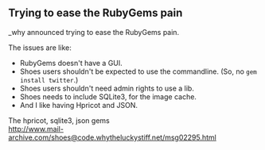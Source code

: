 Trying to ease the RubyGems pain
--------------------------------

_why announced trying to ease the RubyGems pain.

The issues are like:

 + RubyGems doesn't have a GUI.
 + Shoes users shouldn't be expected to use the commandline.
   (So, no `gem install twitter`.)
 + Shoes users shouldn't need admin rights to use a lib.
 + Shoes needs to include SQLite3, for the image cache.
 + And I like having Hpricot and JSON.



The hpricot, sqlite3, json gems <br>
<http://www.mail-archive.com/shoes@code.whytheluckystiff.net/msg02295.html>
